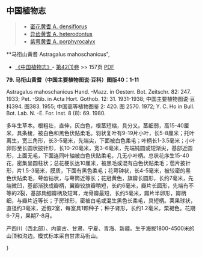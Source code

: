 
## 中国植物志

> * [密花黄耆  A.  densiflorus](Astragalus-densiflorus-密花黄耆.md)
> * [异齿黄耆  A.  heterodontus](Astragalus-heterodontus-异齿黄耆.md)
> * [紫萼黄耆  A.  porphyrocalyx](Astragalus-porphyrocalyx-紫萼黄耆.md)

**马衔山黄耆 Astragalus mahoschanicus",

* [《中国植物志》](http://www.iplant.cn/frps)- [第42(1)卷](http://www.iplant.cn/frps/vol/42(1)) >> 157页 [PDF](http://www.iplant.cn/frps/pdf/42(1)/157.pdf)

**79. 马衔山黄耆（中国主要植物图说·豆科）图版40：1-11**

Astragalus mahoschanicus Hand. -Mazz. in Oesterr. Bot. Zeitschr. 82: 247. 1933; Pet. -Stib. in Acta Hort. Gothob. 12: 31. 1931-1938; 中国主要植物图说·豆科394. 图383. 1955; 中国高等植物图鉴 2: 420. 图 2570. 1972; Y. C. Ho in Bull. Bot. Lab. N. -E. For. Inst. 8 (8): 69. 1980.

多年生草本。根粗壮，直伸，灰白色，根茎短缩，具分叉。茎细弱，高15-40厘米，具条棱，被白色和黑色伏贴柔毛。羽状复叶有9-19片小叶，长5-8厘米；托叶离生，宽三角形，长3-5毫米，先端尖，下面被白色柔毛；叶柄长1-3.5毫米；小叶卵形至长圆状披针形，长10-20毫米，宽3-6毫米，先端钝圆或短渐尖，基部近圆形，上面无毛，下面连同叶轴被白色伏贴柔毛，几无小叶柄。总状花序生15-40花，密集呈圆柱状；总花梗长达10厘米，被黑毛或混有白色伏贴柔毛；苞片披针形，片1.5-3毫米，膜质，下面有黑色柔毛；花萼钟状，长4-5毫米，被较密的黑色伏贴柔毛，萼齿钻状，与萼筒近等长；花冠黄色，旗瓣长圆形，长约7毫米，先端微凹，基部渐狭成瓣柄，翼瓣较旗瓣稍短，长约6毫米，瓣片长圆形，先端有不等的2裂，基部具细瓣柄及短耳，龙骨瓣最短，长约5毫米，瓣片半卵形，瓣柄细，与瓣片近等长；子房球形，密被白毛或混生黑色长柔毛，具短柄。荚果球状，直径约3毫米，近假2室，每室具1颗种子；种子肾形，长约1.2毫米，栗褐色。花期6-7月，果期7-8月。

产四川（西北部）、内蒙古、甘肃、宁夏、青海、新疆。生于海拔1800-4500米的山顶和沟边。模式标本采自甘肃马衔山。

}